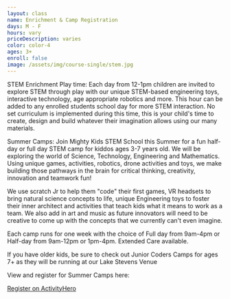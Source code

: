 ```yaml
---
layout: class
name: Enrichment & Camp Registration
days: M - F
hours: vary
priceDescription: varies
color: color-4
ages: 3+
enroll: false
image: /assets/img/course-single/stem.jpg
---
```


STEM Enrichment Play time: Each day from 12-1pm children are invited to explore STEM through play with our unique STEM-based engineering toys, interactive technology, age appropriate robotics and more. This hour can be added to any enrolled students school day for more STEM interaction. No set curriculum is implemented during this time, this is your child's time to create, design and build whatever their imagination allows using our many materials. 

Summer Camps: Join Mighty Kids STEM School this Summer for a fun half-day or full day STEM camp for kiddos ages 3-7 years old. We will be exploring the world of Science, Technology, Engineering and Mathematics. Using unique games, activities, robotics, drone activities and toys, we make building those pathways in the brain for critical thinking, creativity, innovation and teamwork fun! 

We use scratch Jr to help them "code" their first games, VR headsets to bring natural science concepts to life, unique Engineering toys to foster their inner architect and activities that teach kids what it means to work as a team. We also add in art and music as future innovators will need to be creative to come up with the concepts that we currently can't even imagine. 

Each camp runs for one week with the choice of Full day from 9am-4pm or Half-day from 9am-12pm or 1pm-4pm. Extended Care available.

If you have older kids, be sure to check out Junior Coders Camps for ages 7+ as they will be running at our Lake Stevens Venue 

View and register for Summer Camps here:

<a class="ah-widget" href="https://www.activityhero.com/biz/94419-mighty-kids-bothell-wa?aht_cam=schedule-widget&aht_src=62927" data-id="2956">Register on ActivityHero</a> <script src="//www.activityhero.com/widget.js?v=1555527932"></script> 
